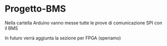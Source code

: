 # Progetto-BMS

Nella cartella Arduino vanno messe tutte le prove di comunicazione SPI con il BMS

In futuro verrà aggiunta la sezione per FPGA (speriamo)
